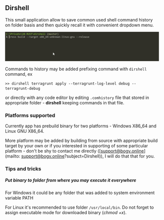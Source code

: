 ## Dirshell

This small application allow to save common used shell command history on folder basis and then quickly recall it with convenient dropdown menu.

![](https://raw.githubusercontent.com/bogvak/dirshell/master/img/demoopt.gif)

Commands to history may be added prefixing command with `dirshell` command, ex

```shell
>> dirshell terragrunt apply --terragrunt-log-level debug --terragrunt-debug
```

or directly with any code editor by editing `.comhistory` file that stored in appropriate folder - **dirshell** keeping commands in that file.

### Platforms supported

Currently app has prebuild binary for two platforms - Windows X86_64 and Linux GNU X86_64.

More platform may be added by building from source with appropriate build target by your own or if you interested in supporting of some particular platform - don't be shy to contact me directly ([support@bogv.online](mailto: support@bogv.online?subject=Dirshell)), I will do that that for you.

### Tips and tricks

##### Put binary to folder from where you may execute it everywhere

For Windows it could be any folder that was added to system environment variable PATH

For Linux it's recommended to use folder `/usr/local/bin`. Do not forget to assign executable mode for downloaded binary (*chmod +x*).